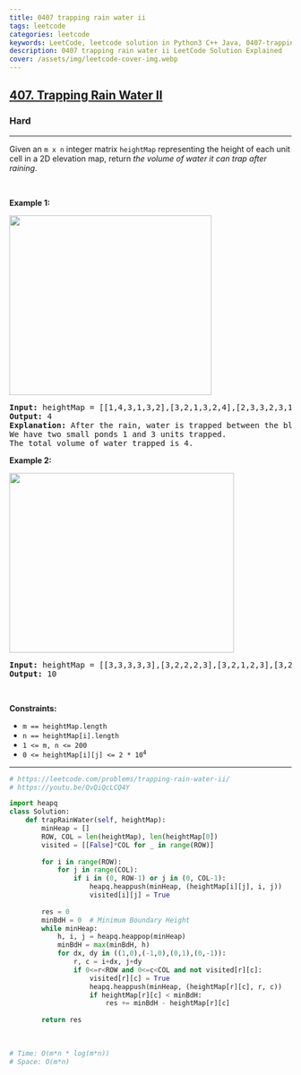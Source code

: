 ```yaml
---
title: 0407 trapping rain water ii
tags: leetcode
categories: leetcode
keywords: LeetCode, leetcode solution in Python3 C++ Java, 0407-trapping-rain-water-ii solution
description: 0407 trapping rain water ii LeetCode Solution Explained
cover: /assets/img/leetcode-cover-img.webp
---
```



<h2><a href="https://leetcode.com/problems/trapping-rain-water-ii/">407. Trapping Rain Water II</a></h2><h3>Hard</h3><hr><div><p>Given an <code>m x n</code> integer matrix <code>heightMap</code> representing the height of each unit cell in a 2D elevation map, return <em>the volume of water it can trap after raining</em>.</p>

<p>&nbsp;</p>
<p><strong class="example">Example 1:</strong></p>
<img alt="" src="https://assets.leetcode.com/uploads/2021/04/08/trap1-3d.jpg" style="width: 361px; height: 321px;">
<pre><strong>Input:</strong> heightMap = [[1,4,3,1,3,2],[3,2,1,3,2,4],[2,3,3,2,3,1]]
<strong>Output:</strong> 4
<strong>Explanation:</strong> After the rain, water is trapped between the blocks.
We have two small ponds 1 and 3 units trapped.
The total volume of water trapped is 4.
</pre>

<p><strong class="example">Example 2:</strong></p>
<img alt="" src="https://assets.leetcode.com/uploads/2021/04/08/trap2-3d.jpg" style="width: 401px; height: 321px;">
<pre><strong>Input:</strong> heightMap = [[3,3,3,3,3],[3,2,2,2,3],[3,2,1,2,3],[3,2,2,2,3],[3,3,3,3,3]]
<strong>Output:</strong> 10
</pre>

<p>&nbsp;</p>
<p><strong>Constraints:</strong></p>

<ul>
	<li><code>m == heightMap.length</code></li>
	<li><code>n == heightMap[i].length</code></li>
	<li><code>1 &lt;= m, n &lt;= 200</code></li>
	<li><code>0 &lt;= heightMap[i][j] &lt;= 2 * 10<sup>4</sup></code></li>
</ul>
</div>

---




```python
# https://leetcode.com/problems/trapping-rain-water-ii/
# https://youtu.be/QvQiQcLCQ4Y

import heapq
class Solution:
    def trapRainWater(self, heightMap):
        minHeap = []
        ROW, COL = len(heightMap), len(heightMap[0])
        visited = [[False]*COL for _ in range(ROW)]
        
        for i in range(ROW):
            for j in range(COL):
                if i in (0, ROW-1) or j in (0, COL-1):
                    heapq.heappush(minHeap, (heightMap[i][j], i, j))
                    visited[i][j] = True
        
        res = 0
        minBdH = 0  # Minimum Boundary Height
        while minHeap:
            h, i, j = heapq.heappop(minHeap)
            minBdH = max(minBdH, h)
            for dx, dy in ((1,0),(-1,0),(0,1),(0,-1)):
                r, c = i+dx, j+dy
                if 0<=r<ROW and 0<=c<COL and not visited[r][c]:
                    visited[r][c] = True
                    heapq.heappush(minHeap, (heightMap[r][c], r, c))
                    if heightMap[r][c] < minBdH:
                        res += minBdH - heightMap[r][c]
        
        return res
    
    
    
# Time: O(m*n * log(m*n))
# Space: O(m*n)
```
